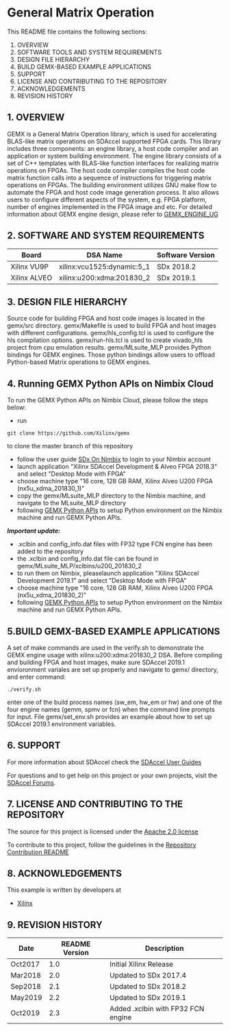 General Matrix Operation
======================

This README file contains the following sections:

1. OVERVIEW
2. SOFTWARE TOOLS AND SYSTEM REQUIREMENTS
3. DESIGN FILE HIERARCHY
4. BUILD GEMX-BASED EXAMPLE APPLICATIONS
5. SUPPORT
6. LICENSE AND CONTRIBUTING TO THE REPOSITORY
7. ACKNOWLEDGEMENTS
8. REVISION HISTORY


## 1. OVERVIEW
GEMX is a General Matrix Operation library, which is used for accelerating BLAS-like matrix operations on SDAccel supported FPGA cards. This library includes three components: an engine library, a host code compiler and an application or system building environment. The engine library consists of a set of C++ templates with BLAS-like function interfaces for realizing matrix operations on FPGAs. The host code compiler compiles the host code matrix function calls into a sequence of instructions for triggering matrix operations on FPGAs. The building environment utilizes GNU make flow to automate the FPGA and host code image generation process. It also allows users to configure different aspects of the system, e.g. FPGA platform, number of engines implemented in the FPGA image and etc. For detailed information about GEMX engine design, please refer to [GEMX_ENGINE_UG]

## 2. SOFTWARE AND SYSTEM REQUIREMENTS
Board | DSA Name | Software Version
------|-------------|-----------------
Xilinx VU9P|xilinx:vcu1525:dynamic:5_1|SDx 2018.2
Xilinx ALVEO|xilinx:u200:xdma:201830_2|SDx 2019.1

## 3. DESIGN FILE HIERARCHY
Source code for building FPGA and host code images is located in the gemx/src directory. gemx/Makefile is used to build FPGA and host images with different configurations. gemx/hls_config.tcl is used to configure the hls compilation options. gemx/run-hls.tcl is used to create vivado_hls project from cpu emulation results. gemx/MLsuite_MLP provides Python bindings for GEMX engines. Those python bindings allow users to offload Python-based Matrix operations to GEMX engines.

## 4. Running GEMX Python APIs on Nimbix Cloud
To run the GEMX Python APIs on Nimbix Cloud, please follow the steps below:
- run
```
git clone https://github.com/Xilinx/gemx
```
to clone the master branch of this repository
- follow the user guide [SDx On Nimbix] to login to your Nimbix account
- launch application "Xilinx SDAccel Development & Alveo FPGA 2018.3" and select "Desktop Mode with FPGA"
- choose machine type "16 core, 128 GB RAM, Xilinx Alveo U200 FPGA (nx5u_xdma_201830_1)"
- copy the gemx/MLsuite_MLP directory to the Nimbix machine, and navigate to the MLsuite_MLP directory
- following [GEMX Python APIs] to setup Python environment on the Nimbix machine and run GEMX Python APIs.

***Important update:***
- .xclbin and config_info.dat files with FP32 type FCN engine has been added to the repository
- the .xclbin and config_info.dat file can be found in gemx/MLsuite_MLP/xclbins/u200_201830_2
- to run them on Nimbix, pleaselaunch application "Xilinx SDAccel Development 2019.1" and select "Desktop Mode with FPGA"
- choose machine type "16 core, 128 GB RAM, Xilinx Alveo U200 FPGA (nx5u_xdma_201830_2)"
- following [GEMX Python APIs] to setup Python environment on the Nimbix machine and run GEMX Python APIs.

## 5.BUILD GEMX-BASED EXAMPLE APPLICATIONS 
A set of make commands are used in the verify.sh to demonstrate the GEMX engine usage with xilinx:u200:xdma:201830_2 DSA. Before compiling and building FPGA and host images, make sure SDAccel 2019.1 envioronment variales are set up properly and navigate to gemx/ directory, and enter command:
  
```
./verify.sh
```
enter one of the build process names (sw_em, hw_em or hw) and one of the four engine names (gemm, spmv or fcn) when the command line prompts for input. File gemx/set_env.sh provides an example about how to set up SDAccel 2019.1 environment variables. 

## 6. SUPPORT
For more information about SDAccel check the [SDAccel User Guides][]

For questions and to get help on this project or your own projects, visit the [SDAccel Forums][].


## 7. LICENSE AND CONTRIBUTING TO THE REPOSITORY
The source for this project is licensed under the [Apache 2.0 license][]

To contribute to this project, follow the guidelines in the [Repository Contribution README][]

## 8. ACKNOWLEDGEMENTS
This example is written by developers at
- [Xilinx](http://www.xilinx.com)

## 9. REVISION HISTORY
Date | README Version | Description
-----|----------------|------------
Oct2017|1.0|Initial Xilinx Release
Mar2018|2.0|Updated to SDx 2017.4
Sep2018|2.1|Updated to SDx 2018.2
May2019|2.2|Updated to SDx 2019.1
Oct2019|2.3|Added .xclbin with FP32 FCN engine

[GEMM_API_UG]: /docs/GEMM_API_UG.md
[GEMX_ENGINE_UG]: /docs/GEMX_ENGINE_UG.md
[Apache 2.0 license]: https://www.apache.org/licenses/LICENSE-2.0
[SDAccel Forums]: https://forums.xilinx.com/t5/SDAccel/bd-p/SDx
[SDAccel User Guides]: http://www.xilinx.com/support/documentation-navigation/development-tools/software-development/sdaccel.html?resultsTablePreSelect=documenttype:SeeAll#documentation
[Nimbix Getting Started Guide]: http://www.xilinx.com/support/documentation/sw_manuals/xilinx2016_2/ug1240-sdaccel-nimbix-getting-started.pdf
[Walkthrough Video]: http://bcove.me/6pp0o482
[Nimbix Application Submission README]: https://github.com/Xilinx/SDAccel_Examples/blob/master/utility/nimbix/README.md
[Repository Contribution README]: https://github.com/Xilinx/SDAccel_Examples/blob/master/CONTRIBUTING.md
[AWS F1 Application Execution on Xilinx Virtex UltraScale Devices]: https://github.com/aws/aws-fpga/blob/master/SDAccel/README.md
[GEMX Python APIs]: https://xilinx.github.io/gemx/guide/pyguide.html
[SDx On Nimbix]: https://www.xilinx.com/support/documentation/sw_manuals/xilinx2018_3/ug1240-sdaccel-nimbix-getting-started.pdf
